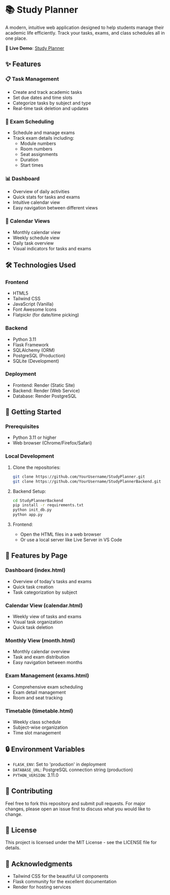 # 📚 Study Planner

A modern, intuitive web application designed to help students manage their academic life efficiently. Track your tasks, exams, and class schedules all in one place.

🔗 **Live Demo**: [Study Planner](https://studyplanner3.onrender.com/index.html)

## ✨ Features

### 📋 Task Management
- Create and track academic tasks
- Set due dates and time slots
- Categorize tasks by subject and type
- Real-time task deletion and updates

### 📅 Exam Scheduling
- Schedule and manage exams
- Track exam details including:
  - Module numbers
  - Room numbers
  - Seat assignments
  - Duration
  - Start times

### 📊 Dashboard
- Overview of daily activities
- Quick stats for tasks and exams
- Intuitive calendar view
- Easy navigation between different views

### 📆 Calendar Views
- Monthly calendar view
- Weekly schedule view
- Daily task overview
- Visual indicators for tasks and exams

## 🛠️ Technologies Used

### Frontend
- HTML5
- Tailwind CSS
- JavaScript (Vanilla)
- Font Awesome Icons
- Flatpickr (for date/time picking)

### Backend
- Python 3.11
- Flask Framework
- SQLAlchemy (ORM)
- PostgreSQL (Production)
- SQLite (Development)

### Deployment
- Frontend: Render (Static Site)
- Backend: Render (Web Service)
- Database: Render PostgreSQL

## 🚀 Getting Started

### Prerequisites
- Python 3.11 or higher
- Web browser (Chrome/Firefox/Safari)

### Local Development
1. Clone the repositories:
   ```bash
   git clone https://github.com/YourUsername/StudyPlanner.git
   git clone https://github.com/YourUsername/StudyPlannerBackend.git
   ```

2. Backend Setup:
   ```bash
   cd StudyPlannerBackend
   pip install -r requirements.txt
   python init_db.py
   python app.py
   ```

3. Frontend:
   - Open the HTML files in a web browser
   - Or use a local server like Live Server in VS Code

## 📱 Features by Page

### Dashboard (index.html)
- Overview of today's tasks and exams
- Quick task creation
- Task categorization by subject

### Calendar View (calendar.html)
- Weekly view of tasks and exams
- Visual task organization
- Quick task deletion

### Monthly View (month.html)
- Monthly calendar overview
- Task and exam distribution
- Easy navigation between months

### Exam Management (exams.html)
- Comprehensive exam scheduling
- Exam detail management
- Room and seat tracking

### Timetable (timetable.html)
- Weekly class schedule
- Subject-wise organization
- Time slot management

## 🔒 Environment Variables
- `FLASK_ENV`: Set to 'production' in deployment
- `DATABASE_URL`: PostgreSQL connection string (production)
- `PYTHON_VERSION`: 3.11.0

## 👥 Contributing
Feel free to fork this repository and submit pull requests. For major changes, please open an issue first to discuss what you would like to change.

## 📄 License
This project is licensed under the MIT License - see the LICENSE file for details.

## 🙏 Acknowledgments
- Tailwind CSS for the beautiful UI components
- Flask community for the excellent documentation
- Render for hosting services 

